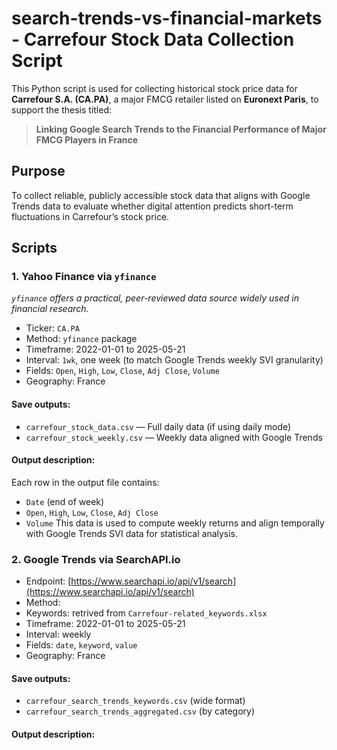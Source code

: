 # search-trends-vs-financial-markets - Carrefour Stock Data Collection Script
This Python script is used for collecting historical stock price data for **Carrefour S.A. (CA.PA)**, a major FMCG retailer listed on **Euronext Paris**, to support the thesis titled:
> **Linking Google Search Trends to the Financial Performance of Major FMCG Players in France**


## Purpose
To collect reliable, publicly accessible stock data that aligns with Google Trends data to evaluate whether digital attention predicts short-term fluctuations in Carrefour’s stock price.


## Scripts
### 1. Yahoo Finance via `yfinance`
*`yfinance` offers a practical, peer-reviewed data source widely used in financial research.*
- Ticker: `CA.PA`
- Method: `yfinance` package
- Timeframe: 2022-01-01 to 2025-05-21
- Interval: `1wk`,  one week (to match Google Trends weekly SVI granularity)
- Fields: `Open`, `High`, `Low`, `Close`, `Adj Close`, `Volume`
- Geography: France
#### Save outputs:
- `carrefour_stock_data.csv` — Full daily data (if using daily mode)
- `carrefour_stock_weekly.csv` — Weekly data aligned with Google Trends
#### Output description:
Each row in the output file contains:
- `Date` (end of week)
- `Open`, `High`, `Low`, `Close`, `Adj Close`
- `Volume`
This data is used to compute weekly returns and align temporally with Google Trends SVI data for statistical analysis.

### 2. Google Trends via SearchAPI.io
- Endpoint: [https://www.searchapi.io/api/v1/search](https://www.searchapi.io/api/v1/search)
- Method:
- Keywords: retrived from `Carrefour-related_keywords.xlsx`
- Timeframe: 2022-01-01 to 2025-05-21
- Interval: weekly
- Fields: `date`, `keyword`, `value`
- Geography: France
#### Save outputs:
   - `carrefour_search_trends_keywords.csv` (wide format)
   - `carrefour_search_trends_aggregated.csv` (by category)
#### Output description:

